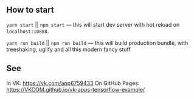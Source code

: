 ## How to start

`yarn start` || `npm start` — this will start dev server with hot reload on `localhost:10888`.

`yarn run build` || `npm run build` — this will build production bundle, with treeshaking, uglify and all this modern fancy stuff

## See

In VK: https://vk.com/app6759433
On GitHub Pages: https://VKCOM.github.io/vk-apps-tensorflow-example/
